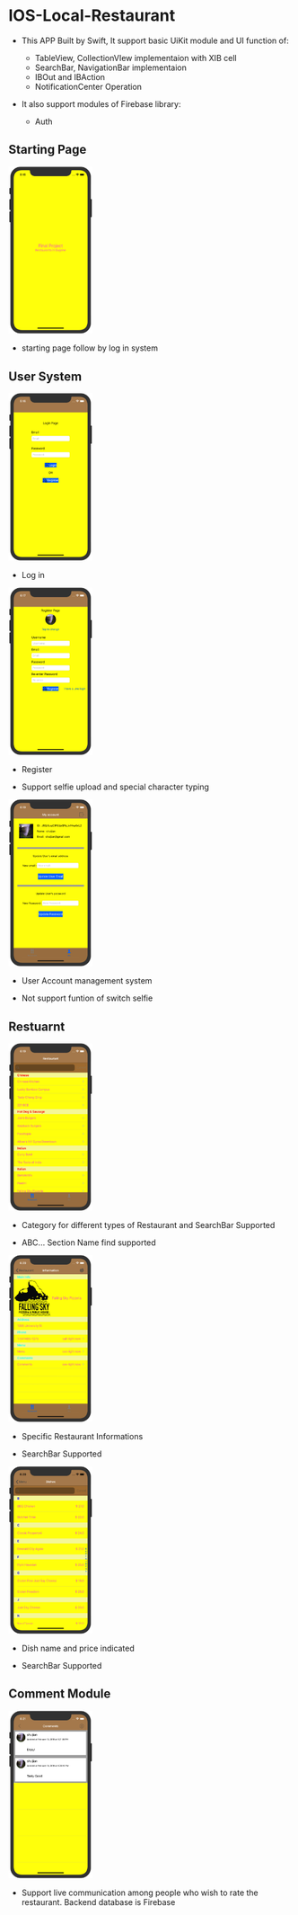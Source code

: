 # IOS-Local-Restaurant

* This APP Built by Swift, It support basic UiKit module and UI function of:
  * TableView, CollectionVIew implementaion with XIB cell
  * SearchBar, NavigationBar implementaion
  * IBOut and IBAction 
  * NotificationCenter Operation
  
* It also support modules of Firebase library:
  * Auth
 
## Starting Page

<img src="picture/WechatIMG5.jpeg" width = "150" />

* starting page follow by log in system

## User System

<img src="picture/WechatIMG6.jpeg" width = "150" />

* Log in

<img src="picture/WechatIMG7.jpeg" width = "150" />

* Register

* Support selfie upload and special character typing

<img src="picture/WechatIMG9.jpeg" width = "150" />

* User Account management system

* Not support funtion of switch selfie

## Restuarnt 

<img src="picture/WechatIMG8.jpeg" width = "150" />

* Category for different types of Restaurant and SearchBar Supported

* ABC... Section Name find supported

<img src="picture/WechatIMG10.jpeg" width = "150" />

* Specific Restaurant Informations

* SearchBar Supported

<img src="picture/WechatIMG11.jpeg" width = "150" />

* Dish name and price indicated

* SearchBar Supported

## Comment Module

<img src="picture/WechatIMG12.jpeg" width = "150" />

* Support live communication among people who wish to rate the restaurant. Backend database is Firebase

